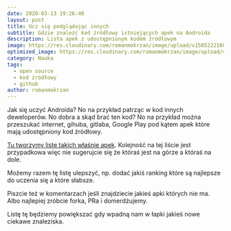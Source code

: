 ```yaml
---
date: 2020-03-13 19:26:40
layout: post
title: Ucz się podglądając innych
subtitle: Gdzie znaleźć kod źródłowy istniejących apek na Androida
description: Lista apek z udostępnionym kodem źródłowym
image: https://res.cloudinary.com/romanmokrzan/image/upload/v1585222160/ksiazki_duze_zckcnz.jpg
optimized_image: https://res.cloudinary.com/romanmokrzan/image/upload/v1585222160/ksiazk_male_uzhhvv.jpg
category: Nauka
tags:
  - open source
  - kod źródłowy
  - github
author: romanmokrzan
---
```


Jak się uczyć Androida? No na przykład patrząc w kod innych deweloperów. No dobra a skąd brać ten kod? No na przykład można przeszukać internet, gihuba, gitlaba, Google Play pod kątem apek które mają udostępniony kod źródłowy.

[Tu tworzymy listę takich właśnie apek](https://github.com/SigmaNgo/androidOpenSourceApps). Kolejność na tej liście jest przypadkowa więc nie sugerujcie się że któraś jest na górze a któraś na dole.

Możemy razem tę listę ulepszyć, np. dodać jakiś ranking które są najlepsze do uczenia się a które słabsze.

Piszcie też w komentarzach jeśli znajdziecie jakieś apki których nie ma. Albo najlepiej zróbcie forka, PRa i domerdżujemy.

Listę tę będziemy powiększać gdy wpadną nam w łapki jakieś nowe ciekawe znaleziska.
